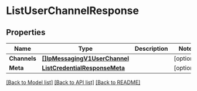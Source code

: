 # ListUserChannelResponse

## Properties

Name | Type | Description | Notes
------------ | ------------- | ------------- | -------------
**Channels** | [**[]IpMessagingV1UserChannel**](IpMessagingV1UserChannel.md) |  |[optional] 
**Meta** | [**ListCredentialResponseMeta**](ListCredentialResponseMeta.md) |  |[optional] 

[[Back to Model list]](../README.md#documentation-for-models) [[Back to API list]](../README.md#documentation-for-api-endpoints) [[Back to README]](../README.md)


